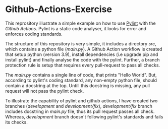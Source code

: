 # Github-Actions-Exercise

This reprository illustrate a simple example on how to use [Pylint](https://pylint.pycqa.org/en/latest/) with the *Github Actions*. Pylint is a static code analyser, it looks for error and enforces coding standards. 

The structure of this repository is very simple, it includes a directory *src*, which contains a python file (*main.py*). A Github Action workflow is created that setup python (version 3.9), install dependencies (i.e upgrade pip and install pylint) and finally analyse the code with the pylint. Further, a branch protection rule is setup that requires every pull-request to pass all checks.

The *main.py* contains a single line of code, that prints "Hello World". But, according to pylint's coding standard, any non-empty python file, should contain a docstring at the top. Untill this docstring is missing, any pull request will not pass the pylint check.

To illustrate the capability of pylint and github actions, I have created two branches (*development* and *development/fix*), *development/fix* branch includes docstring in *main.py* file, thus its pull request passes all check. Whereas, *development* branch doesn't following pylint's standards and fails its checks.
